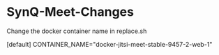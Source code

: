 # SynQ-Meet-Changes


Change the docker container name in replace.sh 


[default] CONTAINER_NAME="docker-jitsi-meet-stable-9457-2-web-1"
